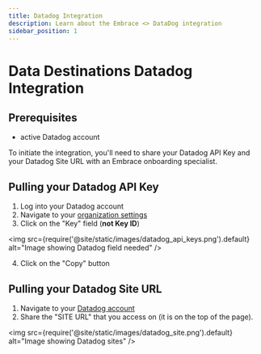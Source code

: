 ```yaml
---
title: Datadog Integration
description: Learn about the Embrace <> DataDog integration
sidebar_position: 1
---
```


# Data Destinations Datadog Integration

## Prerequisites

- active Datadog account

To initiate the integration, you'll need to share your Datadog API Key and your Datadog Site URL with an Embrace onboarding specialist.

## Pulling your Datadog API Key

1. Log into your Datadog account
2. Navigate to your [organization settings](https://app.datadoghq.com/organization-settings/api-keys)
3. Click on the "Key" field (**not Key ID**)

<img src={require('@site/static/images/datadog_api_keys.png').default} alt="Image showing Datadog field needed" />

4. Click on the "Copy" button

## Pulling your Datadog Site URL

1. Navigate to your [Datadog account](https://us5.datadoghq.com/dashboard/lists)
2. Share the "SITE URL" that you access on (it is on the top of the page).

<img src={require('@site/static/images/datadog_site.png').default} alt="Image showing Datadog sites" />
